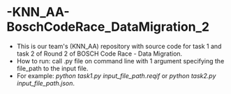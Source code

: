 # -KNN_AA-BoschCodeRace_DataMigration_2
- This is our team's (KNN_AA) repository with source code for task 1 and task 2 of Round 2 of BOSCH Code Race - Data Migration.
- How to run: call .py file on command line with 1 argument specifying the file_path to the input file.
- For example: *python task1.py input_file_path.reqif* or *python task2.py input_file_path.json*.
